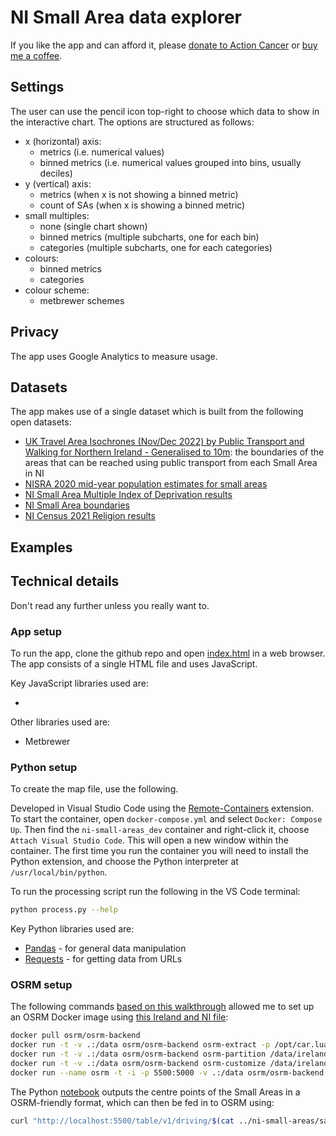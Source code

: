 # NI Small Area data explorer



If you like the app and can afford it, please [donate to Action Cancer](https://actioncancer.org/donate-to-action-cancer/) or [buy me a coffee](https://www.buymeacoffee.com/pbarber).

## Settings

The user can use the pencil icon top-right to choose which data to show in the interactive chart. The options are structured as follows:

* x (horizontal) axis:
    * metrics (i.e. numerical values)
    * binned metrics (i.e. numerical values grouped into bins, usually deciles)
* y (vertical) axis:
    * metrics (when x is not showing a binned metric)
    * count of SAs (when x is showing a binned metric)
* small multiples:
    * none (single chart shown)
    * binned metrics (multiple subcharts, one for each bin)
    * categories (multiple subcharts, one for each categories)
* colours:
    * binned metrics
    * categories
* colour scheme:
    * metbrewer schemes

## Privacy

The app uses Google Analytics to measure usage.

## Datasets

The app makes use of a single dataset which is built from the following open datasets:

* [UK Travel Area Isochrones (Nov/Dec 2022) by Public Transport and Walking for Northern Ireland - Generalised to 10m](https://geoportal.statistics.gov.uk/datasets/7f1c281b2561483891cd797b0f6fd463/explore): the boundaries of the areas that can be reached using public transport from each Small Area in NI
* [NISRA 2020 mid-year population estimates for small areas](https://www.nisra.gov.uk/publications/2020-mid-year-population-estimates-small-areas)
* [NI Small Area Multiple Index of Deprivation results](https://www.nisra.gov.uk/publications/nimdm17-sa-level-results)
* [NI Small Area boundaries](https://www.nisra.gov.uk/publications/small-area-boundaries-gis-format)
* [NI Census 2021 Religion results](https://www.nisra.gov.uk/publications/2011-census-key-statistics-tables-ethnicity-identity-language-and-religion)

## Examples


## Technical details

Don't read any further unless you really want to.



### App setup

To run the app, clone the github repo and open [index.html](index.html) in a web browser. The app consists of a single HTML file and uses JavaScript.

Key JavaScript libraries used are:

* 

Other libraries used are:

* Metbrewer

### Python setup

To create the map file, use the following.

Developed in Visual Studio Code using the [Remote-Containers](https://code.visualstudio.com/docs/devcontainers/containers) extension. To start the container, open `docker-compose.yml` and select `Docker: Compose Up`. Then find the `ni-small-areas_dev` container and right-click it, choose `Attach Visual Studio Code`. This will open a new window within the container. The first time you run the container you will need to install the Python extension, and choose the Python interpreter at `/usr/local/bin/python`.

To run the processing script run the following in the VS Code terminal:

```bash
python process.py --help
```

Key Python libraries used are:

* [Pandas](https://pandas.pydata.org/) - for general data manipulation
* [Requests](https://requests.readthedocs.io/en/latest/) - for getting data from URLs

### OSRM setup

The following commands [based on this walkthrough](https://gist.github.com/AlexandraKapp/e0eee2beacc93e765113aff43ec77789) allowed me to set up an OSRM Docker image using [this Ireland and NI file](http://download.geofabrik.de/europe/ireland-and-northern-ireland.html):

```bash
docker pull osrm/osrm-backend
docker run -t -v .:/data osrm/osrm-backend osrm-extract -p /opt/car.lua /data/ireland-and-northern-ireland-latest.osm.pbf
docker run -t -v .:/data osrm/osrm-backend osrm-partition /data/ireland-and-northern-ireland-latest.osm
docker run -t -v .:/data osrm/osrm-backend osrm-customize /data/ireland-and-northern-ireland-latest.osm
docker run --name osrm -t -i -p 5500:5000 -v .:/data osrm/osrm-backend osrm-routed --algorithm mld --max-table-size 5000 /data/ireland-and-northern-ireland-latest.orm
```

The Python [notebook](notebook.py) outputs the centre points of the Small Areas in a OSRM-friendly format, which can then be fed in to OSRM using:

```bash
curl "http://localhost:5500/table/v1/driving/$(cat ../ni-small-areas/sa-centres.txt)" > sa-travel.json
```

